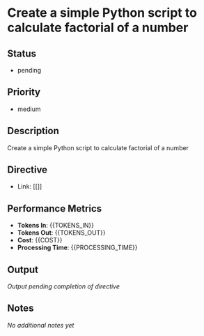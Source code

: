 # Create a simple Python script to calculate factorial of a number

## Status
- pending

## Priority  
- medium

## Description
Create a simple Python script to calculate factorial of a number

## Directive
- Link: [[]]

## Performance Metrics
- **Tokens In**: {{TOKENS_IN}}
- **Tokens Out**: {{TOKENS_OUT}}  
- **Cost**: {{COST}}
- **Processing Time**: {{PROCESSING_TIME}}

## Output
_Output pending completion of directive_

## Notes
_No additional notes yet_